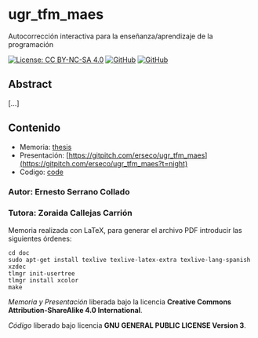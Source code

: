 # ugr_tfm_maes

Autocorrección interactiva para la enseñanza/aprendizaje de la programación

[![License: CC BY-NC-SA 4.0](https://img.shields.io/badge/License-CC%20BY--NC--SA%204.0-lightgrey.svg)](https://creativecommons.org/licenses/by-nc-sa/4.0/)
[![GitHub](https://img.shields.io/github/license/erseco/ugr_tfm_maes.svg)](https://github.com/erseco/ugr_tfm_maes/blob/master/LICENSE)
[![GitHub](https://img.shields.io/github/forks/erseco/ugr_tfm_maes.svg)](https://github.com/erseco/ugr_tfm_maes/network)


## Abstract

[...]

## Contenido

- Memoria: [thesis](../blob/master/doc/)
- Presentación: [https://gitpitch.com/erseco/ugr_tfm_maes](https://gitpitch.com/erseco/ugr_tfm_maes?t=night)
- Codigo: [code](../blob/master/code/)

### Autor: Ernesto Serrano Collado
### Tutora: Zoraida Callejas Carrión

Memoria realizada con LaTeX, para generar el archivo PDF introducir las siguientes órdenes:

```
cd doc
sudo apt-get install texlive texlive-latex-extra texlive-lang-spanish xzdec
tlmgr init-usertree
tlmgr install xcolor
make
```

*Memoria y Presentación* liberada bajo la licencia **Creative Commons Attribution-ShareAlike 4.0 International**.

*Código* liberado bajo licencia **GNU GENERAL PUBLIC LICENSE Version 3**.
